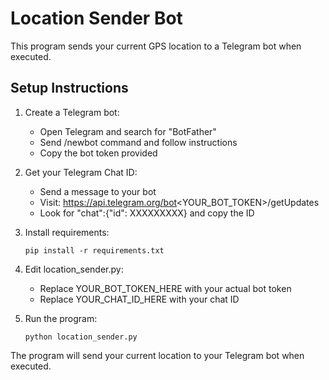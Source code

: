 # Location Sender Bot

This program sends your current GPS location to a Telegram bot when executed.

## Setup Instructions

1. Create a Telegram bot:
   - Open Telegram and search for "BotFather"
   - Send /newbot command and follow instructions
   - Copy the bot token provided

2. Get your Telegram Chat ID:
   - Send a message to your bot
   - Visit: https://api.telegram.org/bot<YOUR_BOT_TOKEN>/getUpdates
   - Look for "chat":{"id": XXXXXXXXX} and copy the ID

3. Install requirements:
   ```
   pip install -r requirements.txt
   ```

4. Edit location_sender.py:
   - Replace YOUR_BOT_TOKEN_HERE with your actual bot token
   - Replace YOUR_CHAT_ID_HERE with your chat ID

5. Run the program:
   ```
   python location_sender.py
   ```

The program will send your current location to your Telegram bot when executed.
